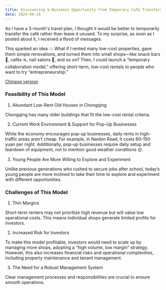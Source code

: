 ```yaml
---
title: Discovering a Business Opportunity from Temporary Café Transfers
date: 2024-09-14
---
```


As I have a 3-month's travel plan, I thought it would be better to temporarily transfer the café rather than leave it unused. To my surprise, as soon as I posted about it, I received a flood of messages.

This sparked an idea 💡:
What if I rented many low-cost properties, gave them simple renovations, and turned them into small shops—like snack bars 🌮, cafés ☕, nail salons 💅, and so on? Then, I could launch a “temporary collaboration model,” offering short-term, low-cost rentals to people who want to try “entrepreneurship.”


[Chinese version](https://www.xiaohongshu.com/explore/66e4ff4d0000000027003763?xsec_token=ABtCqWBXgpqu1ay18YfytEjtwECg3xKPLjMiAKCaD9etE=&xsec_source=pc_user)

### Feasibility of This Model

1. Abundant Low-Rent Old Houses in Chongqing

Chongqing has many older buildings that fit the low-cost rental criteria.

2. Current Work Environment & Support for Pop-Up Businesses

While the economy encourages pop-up businesses, daily rents in high-traffic areas aren’t cheap. For example, in Nanbin Road, it costs 60–150 yuan per night. Additionally, pop-up businesses require daily setup and teardown of equipment, not to mention good weather conditions 🌞.

3. Young People Are More Willing to Explore and Experiment
   
Unlike previous generations who rushed to secure jobs after school, today’s young people are more inclined to take their time to explore and experiment with different opportunities.

### Challenges of This Model

1. Thin Margins

Short-term renters may not prioritize high revenue but will value low operational costs. This means individual shops generate limited profits for investors.

2. Increased Risk for Investors

To make this model profitable, investors would need to scale up by managing more shops, adopting a “high volume, low margin” strategy. However, this also increases financial risks and operational complexities, including property maintenance and tenant management.

3. The Need for a Robust Management System

Clear management processes and responsibilities are crucial to ensure smooth operations.
